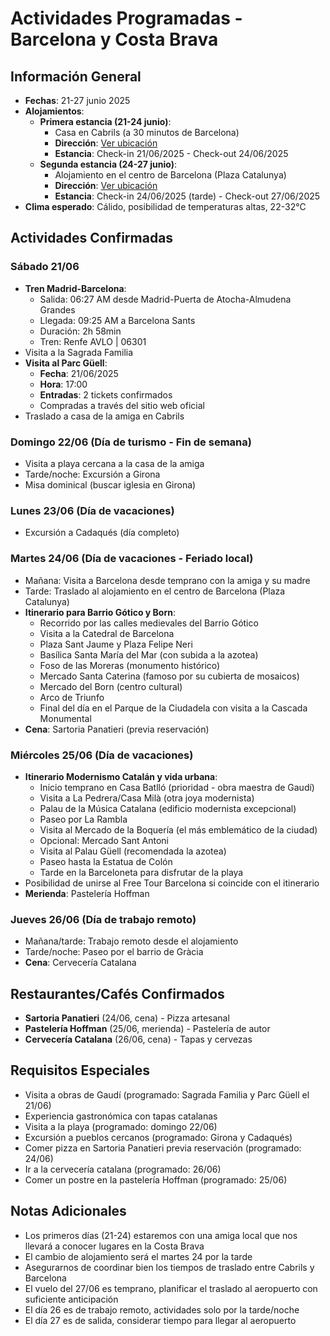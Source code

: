 # Actividades Programadas - Barcelona y Costa Brava

## Información General
- **Fechas**: 21-27 junio 2025
- **Alojamientos**: 
  * **Primera estancia (21-24 junio)**: 
    * Casa en Cabrils (a 30 minutos de Barcelona)
    * **Dirección**: [Ver ubicación](https://maps.app.goo.gl/ZkyrnvrBv3GWAE3PA)
    * **Estancia**: Check-in 21/06/2025 - Check-out 24/06/2025
  * **Segunda estancia (24-27 junio)**:
    * Alojamiento en el centro de Barcelona (Plaza Catalunya)
    * **Dirección**: [Ver ubicación](https://maps.app.goo.gl/uGgMjk9sLqzLuwUn8)
    * **Estancia**: Check-in 24/06/2025 (tarde) - Check-out 27/06/2025
- **Clima esperado**: Cálido, posibilidad de temperaturas altas, 22-32°C

## Actividades Confirmadas

### Sábado 21/06
- **Tren Madrid-Barcelona**:
  * Salida: 06:27 AM desde Madrid-Puerta de Atocha-Almudena Grandes
  * Llegada: 09:25 AM a Barcelona Sants
  * Duración: 2h 58min
  * Tren: Renfe AVLO | 06301
- Visita a la Sagrada Familia
- **Visita al Parc Güell**:
  * **Fecha**: 21/06/2025
  * **Hora**: 17:00
  * **Entradas**: 2 tickets confirmados
  * Compradas a través del sitio web oficial
- Traslado a casa de la amiga en Cabrils

### Domingo 22/06 (Día de turismo - Fin de semana)
- Visita a playa cercana a la casa de la amiga
- Tarde/noche: Excursión a Girona
- Misa dominical (buscar iglesia en Girona)

### Lunes 23/06 (Día de vacaciones)
- Excursión a Cadaqués (día completo)

### Martes 24/06 (Día de vacaciones - Feriado local)
- Mañana: Visita a Barcelona desde temprano con la amiga y su madre
- Tarde: Traslado al alojamiento en el centro de Barcelona (Plaza Catalunya)
- **Itinerario para Barrio Gótico y Born**:
  * Recorrido por las calles medievales del Barrio Gótico
  * Visita a la Catedral de Barcelona
  * Plaza Sant Jaume y Plaza Felipe Neri
  * Basílica Santa María del Mar (con subida a la azotea)
  * Foso de las Moreras (monumento histórico)
  * Mercado Santa Caterina (famoso por su cubierta de mosaicos)
  * Mercado del Born (centro cultural)
  * Arco de Triunfo
  * Final del día en el Parque de la Ciudadela con visita a la Cascada Monumental
- **Cena**: Sartoria Panatieri (previa reservación)

### Miércoles 25/06 (Día de vacaciones)
- **Itinerario Modernismo Catalán y vida urbana**:
  * Inicio temprano en Casa Batlló (prioridad - obra maestra de Gaudí)
  * Visita a La Pedrera/Casa Milà (otra joya modernista)
  * Palau de la Música Catalana (edificio modernista excepcional)
  * Paseo por La Rambla
  * Visita al Mercado de la Boquería (el más emblemático de la ciudad)
  * Opcional: Mercado Sant Antoni
  * Visita al Palau Güell (recomendada la azotea)
  * Paseo hasta la Estatua de Colón
  * Tarde en la Barceloneta para disfrutar de la playa
- Posibilidad de unirse al Free Tour Barcelona si coincide con el itinerario
- **Merienda**: Pastelería Hoffman

### Jueves 26/06 (Día de trabajo remoto)
- Mañana/tarde: Trabajo remoto desde el alojamiento
- Tarde/noche: Paseo por el barrio de Gràcia
- **Cena**: Cervecería Catalana

## Restaurantes/Cafés Confirmados
- **Sartoria Panatieri** (24/06, cena) - Pizza artesanal
- **Pastelería Hoffman** (25/06, merienda) - Pastelería de autor
- **Cervecería Catalana** (26/06, cena) - Tapas y cervezas

## Requisitos Especiales
- Visita a obras de Gaudí (programado: Sagrada Familia y Parc Güell el 21/06)
- Experiencia gastronómica con tapas catalanas
- Visita a la playa (programado: domingo 22/06)
- Excursión a pueblos cercanos (programado: Girona y Cadaqués)
- Comer pizza en Sartoria Panatieri previa reservación (programado: 24/06)
- Ir a la cervecería catalana (programado: 26/06)
- Comer un postre en la pastelería Hoffman (programado: 25/06)

## Notas Adicionales
- Los primeros días (21-24) estaremos con una amiga local que nos llevará a conocer lugares en la Costa Brava
- El cambio de alojamiento será el martes 24 por la tarde
- Asegurarnos de coordinar bien los tiempos de traslado entre Cabrils y Barcelona
- El vuelo del 27/06 es temprano, planificar el traslado al aeropuerto con suficiente anticipación
- El día 26 es de trabajo remoto, actividades solo por la tarde/noche
- El día 27 es de salida, considerar tiempo para llegar al aeropuerto